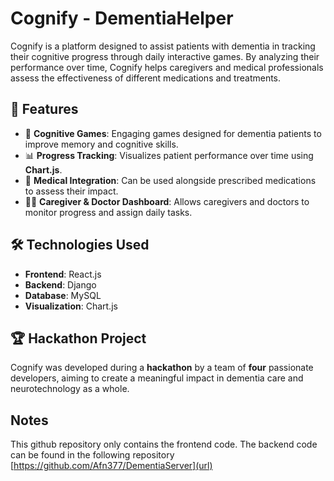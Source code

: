 # Cognify - DementiaHelper  

Cognify is a platform designed to assist patients with dementia in tracking their cognitive progress through daily interactive games. By analyzing their performance over time, Cognify helps caregivers and medical professionals assess the effectiveness of different medications and treatments.  

## 🚀 Features  

- 🧠 **Cognitive Games**: Engaging games designed for dementia patients to improve memory and cognitive skills.  
- 📊 **Progress Tracking**: Visualizes patient performance over time using **Chart.js**.  
- 🏥 **Medical Integration**: Can be used alongside prescribed medications to assess their impact.  
- 👨‍⚕️ **Caregiver & Doctor Dashboard**: Allows caregivers and doctors to monitor progress and assign daily tasks.  

## 🛠️ Technologies Used  

- **Frontend**: React.js  
- **Backend**: Django  
- **Database**: MySQL  
- **Visualization**: Chart.js  

## 🏆 Hackathon Project  

Cognify was developed during a **hackathon** by a team of **four** passionate developers, aiming to create a meaningful impact in dementia care and neurotechnology as a whole.

## Notes

This github repository only contains the frontend code. The backend code can be found in the following repository [https://github.com/Afn377/DementiaServer](url)
